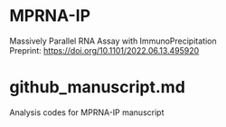 # MPRNA-IP
Massively Parallel RNA Assay with ImmunoPrecipitation  
Preprint: https://doi.org/10.1101/2022.06.13.495920

# github_manuscript.md
Analysis codes for MPRNA-IP manuscript
